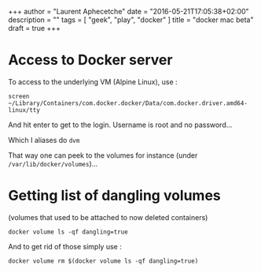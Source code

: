 +++
author = "Laurent Aphecetche"
date = "2016-05-21T17:05:38+02:00"
description = ""
tags = [ "geek", "play", "docker" ]
title = "docker mac beta"
draft = true
+++

# Access to Docker server

To access to the underlying VM (Alpine Linux), use : 

```
screen ~/Library/Containers/com.docker.docker/Data/com.docker.driver.amd64-linux/tty 
```

And hit enter to get to the login.
Username is root and no password...

Which I aliases do `dvm`

That way one can peek to the volumes for instance (under `/var/lib/docker/volumes`)...

# Getting list of dangling volumes

(volumes that used to be attached to now deleted containers)

```
docker volume ls -qf dangling=true
```

And to get rid of those simply use : 

```
docker volume rm $(docker volume ls -qf dangling=true)
```


